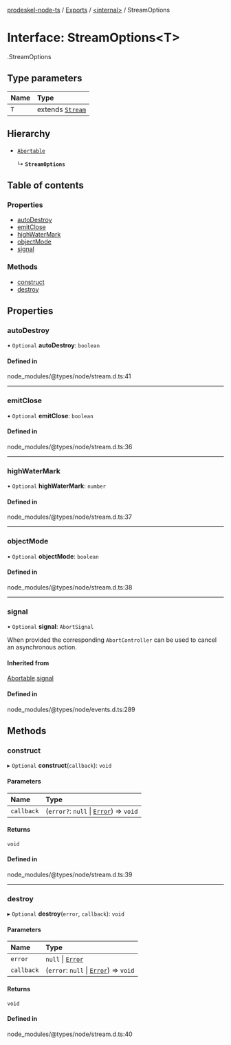 [prodeskel-node-ts](../README.md) / [Exports](../modules.md) / [<internal\>](../modules/internal_.md) / StreamOptions

# Interface: StreamOptions<T\>

[<internal>](../modules/internal_.md).StreamOptions

## Type parameters

| Name | Type |
| :------ | :------ |
| `T` | extends [`Stream`](../classes/internal_.Stream.md) |

## Hierarchy

- [`Abortable`](internal_.EventEmitter.Abortable.md)

  ↳ **`StreamOptions`**

## Table of contents

### Properties

- [autoDestroy](internal_.StreamOptions.md#autodestroy)
- [emitClose](internal_.StreamOptions.md#emitclose)
- [highWaterMark](internal_.StreamOptions.md#highwatermark)
- [objectMode](internal_.StreamOptions.md#objectmode)
- [signal](internal_.StreamOptions.md#signal)

### Methods

- [construct](internal_.StreamOptions.md#construct)
- [destroy](internal_.StreamOptions.md#destroy)

## Properties

### autoDestroy

• `Optional` **autoDestroy**: `boolean`

#### Defined in

node_modules/@types/node/stream.d.ts:41

___

### emitClose

• `Optional` **emitClose**: `boolean`

#### Defined in

node_modules/@types/node/stream.d.ts:36

___

### highWaterMark

• `Optional` **highWaterMark**: `number`

#### Defined in

node_modules/@types/node/stream.d.ts:37

___

### objectMode

• `Optional` **objectMode**: `boolean`

#### Defined in

node_modules/@types/node/stream.d.ts:38

___

### signal

• `Optional` **signal**: `AbortSignal`

When provided the corresponding `AbortController` can be used to cancel an asynchronous action.

#### Inherited from

[Abortable](internal_.EventEmitter.Abortable.md).[signal](internal_.EventEmitter.Abortable.md#signal)

#### Defined in

node_modules/@types/node/events.d.ts:289

## Methods

### construct

▸ `Optional` **construct**(`callback`): `void`

#### Parameters

| Name | Type |
| :------ | :------ |
| `callback` | (`error?`: ``null`` \| [`Error`](../modules/internal_.md#error)) => `void` |

#### Returns

`void`

#### Defined in

node_modules/@types/node/stream.d.ts:39

___

### destroy

▸ `Optional` **destroy**(`error`, `callback`): `void`

#### Parameters

| Name | Type |
| :------ | :------ |
| `error` | ``null`` \| [`Error`](../modules/internal_.md#error) |
| `callback` | (`error`: ``null`` \| [`Error`](../modules/internal_.md#error)) => `void` |

#### Returns

`void`

#### Defined in

node_modules/@types/node/stream.d.ts:40
